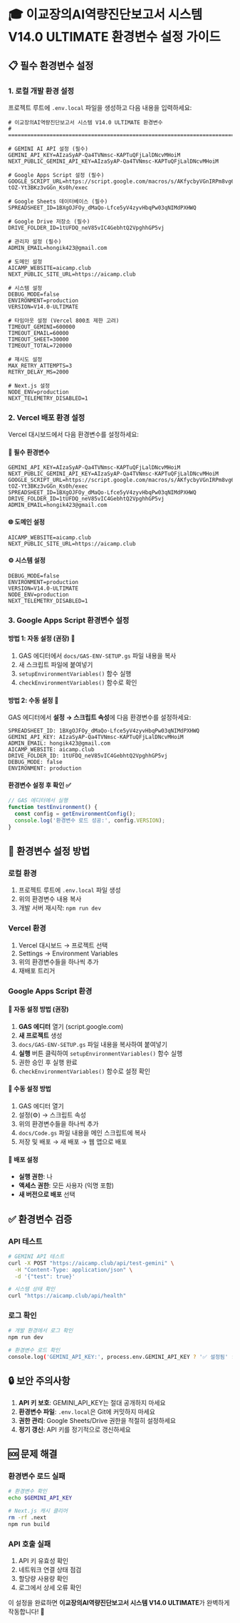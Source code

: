 # 🎓 이교장의AI역량진단보고서 시스템 V14.0 ULTIMATE 환경변수 설정 가이드

## 📋 필수 환경변수 설정

### 1. 로컬 개발 환경 설정

프로젝트 루트에 `.env.local` 파일을 생성하고 다음 내용을 입력하세요:

```env
# 이교장의AI역량진단보고서 시스템 V14.0 ULTIMATE 환경변수
# ================================================================================

# GEMINI AI API 설정 (필수)
GEMINI_API_KEY=AIzaSyAP-Qa4TVNmsc-KAPTuQFjLalDNcvMHoiM
NEXT_PUBLIC_GEMINI_API_KEY=AIzaSyAP-Qa4TVNmsc-KAPTuQFjLalDNcvMHoiM

# Google Apps Script 설정 (필수)
GOOGLE_SCRIPT_URL=https://script.google.com/macros/s/AKfycbyVGnIRPm8vg6NKoABjJo6x3aUUTALKPcMuUTf0LfOgNlW-tOZ-Yt3BKz3vGGn_Ks0h/exec

# Google Sheets 데이터베이스 (필수)
SPREADSHEET_ID=1BXgOJFOy_dMaQo-Lfce5yV4zyvHbqPw03qNIMdPXHWQ

# Google Drive 저장소 (필수)
DRIVE_FOLDER_ID=1tUFDQ_neV85vIC4GebhtQ2VpghhGP5vj

# 관리자 설정 (필수)
ADMIN_EMAIL=hongik423@gmail.com

# 도메인 설정
AICAMP_WEBSITE=aicamp.club
NEXT_PUBLIC_SITE_URL=https://aicamp.club

# 시스템 설정
DEBUG_MODE=false
ENVIRONMENT=production
VERSION=V14.0-ULTIMATE

# 타임아웃 설정 (Vercel 800초 제한 고려)
TIMEOUT_GEMINI=600000
TIMEOUT_EMAIL=60000
TIMEOUT_SHEET=30000
TIMEOUT_TOTAL=720000

# 재시도 설정
MAX_RETRY_ATTEMPTS=3
RETRY_DELAY_MS=2000

# Next.js 설정
NODE_ENV=production
NEXT_TELEMETRY_DISABLED=1
```

### 2. Vercel 배포 환경 설정

Vercel 대시보드에서 다음 환경변수를 설정하세요:

#### 🔑 필수 환경변수
```
GEMINI_API_KEY=AIzaSyAP-Qa4TVNmsc-KAPTuQFjLalDNcvMHoiM
NEXT_PUBLIC_GEMINI_API_KEY=AIzaSyAP-Qa4TVNmsc-KAPTuQFjLalDNcvMHoiM
GOOGLE_SCRIPT_URL=https://script.google.com/macros/s/AKfycbyVGnIRPm8vg6NKoABjJo6x3aUUTALKPcMuUTf0LfOgNlW-tOZ-Yt3BKz3vGGn_Ks0h/exec
SPREADSHEET_ID=1BXgOJFOy_dMaQo-Lfce5yV4zyvHbqPw03qNIMdPXHWQ
DRIVE_FOLDER_ID=1tUFDQ_neV85vIC4GebhtQ2VpghhGP5vj
ADMIN_EMAIL=hongik423@gmail.com
```

#### 🌐 도메인 설정
```
AICAMP_WEBSITE=aicamp.club
NEXT_PUBLIC_SITE_URL=https://aicamp.club
```

#### ⚙️ 시스템 설정
```
DEBUG_MODE=false
ENVIRONMENT=production
VERSION=V14.0-ULTIMATE
NODE_ENV=production
NEXT_TELEMETRY_DISABLED=1
```

### 3. Google Apps Script 환경변수 설정

#### 방법 1: 자동 설정 (권장) 🚀
1. GAS 에디터에서 `docs/GAS-ENV-SETUP.gs` 파일 내용을 복사
2. 새 스크립트 파일에 붙여넣기
3. `setupEnvironmentVariables()` 함수 실행
4. `checkEnvironmentVariables()` 함수로 확인

#### 방법 2: 수동 설정 📝
GAS 에디터에서 **설정 → 스크립트 속성**에 다음 환경변수를 설정하세요:

```
SPREADSHEET_ID: 1BXgOJFOy_dMaQo-Lfce5yV4zyvHbqPw03qNIMdPXHWQ
GEMINI_API_KEY: AIzaSyAP-Qa4TVNmsc-KAPTuQFjLalDNcvMHoiM
ADMIN_EMAIL: hongik423@gmail.com
AICAMP_WEBSITE: aicamp.club
DRIVE_FOLDER_ID: 1tUFDQ_neV85vIC4GebhtQ2VpghhGP5vj
DEBUG_MODE: false
ENVIRONMENT: production
```

#### 환경변수 설정 후 확인 ✅
```javascript
// GAS 에디터에서 실행
function testEnvironment() {
  const config = getEnvironmentConfig();
  console.log('환경변수 로드 성공:', config.VERSION);
}
```

## 🚀 환경변수 설정 방법

### 로컬 환경
1. 프로젝트 루트에 `.env.local` 파일 생성
2. 위의 환경변수 내용 복사
3. 개발 서버 재시작: `npm run dev`

### Vercel 환경
1. Vercel 대시보드 → 프로젝트 선택
2. Settings → Environment Variables
3. 위의 환경변수들을 하나씩 추가
4. 재배포 트리거

### Google Apps Script 환경

#### 🚀 자동 설정 방법 (권장)
1. **GAS 에디터** 열기 (script.google.com)
2. **새 프로젝트** 생성
3. `docs/GAS-ENV-SETUP.gs` 파일 내용을 복사하여 붙여넣기
4. **실행** 버튼 클릭하여 `setupEnvironmentVariables()` 함수 실행
5. 권한 승인 후 실행 완료
6. `checkEnvironmentVariables()` 함수로 설정 확인

#### 📝 수동 설정 방법
1. GAS 에디터 열기
2. 설정(⚙️) → 스크립트 속성
3. 위의 환경변수들을 하나씩 추가
4. `docs/Code.gs` 파일 내용을 메인 스크립트에 복사
5. 저장 및 배포 → 새 배포 → 웹 앱으로 배포

#### 🔧 배포 설정
- **실행 권한**: 나
- **액세스 권한**: 모든 사용자 (익명 포함)
- **새 버전으로 배포** 선택

## ✅ 환경변수 검증

### API 테스트
```bash
# GEMINI API 테스트
curl -X POST "https://aicamp.club/api/test-gemini" \
  -H "Content-Type: application/json" \
  -d '{"test": true}'

# 시스템 상태 확인
curl "https://aicamp.club/api/health"
```

### 로그 확인
```bash
# 개발 환경에서 로그 확인
npm run dev

# 환경변수 로드 확인
console.log('GEMINI_API_KEY:', process.env.GEMINI_API_KEY ? '✅ 설정됨' : '❌ 누락');
```

## 🔒 보안 주의사항

1. **API 키 보호**: GEMINI_API_KEY는 절대 공개하지 마세요
2. **환경변수 파일**: `.env.local`은 Git에 커밋하지 마세요
3. **권한 관리**: Google Sheets/Drive 권한을 적절히 설정하세요
4. **정기 갱신**: API 키를 정기적으로 갱신하세요

## 🆘 문제 해결

### 환경변수 로드 실패
```bash
# 환경변수 확인
echo $GEMINI_API_KEY

# Next.js 캐시 클리어
rm -rf .next
npm run build
```

### API 호출 실패
1. API 키 유효성 확인
2. 네트워크 연결 상태 점검
3. 할당량 사용량 확인
4. 로그에서 상세 오류 확인

이 설정을 완료하면 **이교장의AI역량진단보고서 시스템 V14.0 ULTIMATE**가 완벽하게 작동합니다! 🌟

